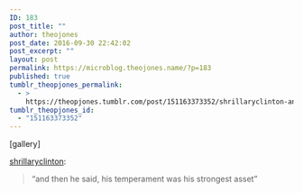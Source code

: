 ```yaml
---
ID: 183
post_title: ""
author: theojones
post_date: 2016-09-30 22:42:02
post_excerpt: ""
layout: post
permalink: https://microblog.theojones.name/?p=183
published: true
tumblr_theopjones_permalink:
  - >
    https://theopjones.tumblr.com/post/151163373352/shrillaryclinton-and-then-he-said-his
tumblr_theopjones_id:
  - "151163373352"
---
```

[gallery]
<p><a class="tumblr_blog" href="http://shrillaryclinton.tumblr.com/post/150994740657">shrillaryclinton</a>:</p>
<blockquote>
<p>“and then he said, his temperament was his strongest asset”</p>
</blockquote>